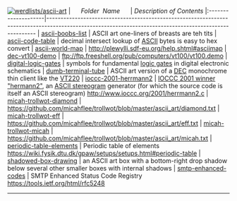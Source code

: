 [![werdlists/ascii-art](https://img.shields.io/badge/werdlists-ascii-art-purple/.svg?logo=github&style=popout&longCache=true)](# "werdlists/ascii-art")
|&nbsp;&nbsp;&nbsp;&nbsp;&nbsp;&nbsp;_Folder&nbsp;&nbsp;Name_&nbsp;&nbsp;&nbsp;&nbsp;&nbsp;&nbsp;| _Description of Contents_
|:--------------------|--------------------------------------------------------------------------------------------------------------------------------------------------------
| [ascii-boobs-list](ascii-boobs-list.asc) |  ASCII art one-liners of breasts are teh tits 
| [ascii-code-table](ascii-code-table.asc) |  decimal intersect lookup of [ASCII](https://wikipedia.org/wiki/ASCII "American Standard Code for Information Interchange") bytes is easy to hex convert 
| [ascii-world-map](ascii-world-map.asc) |  <http://plewylli.sdf-eu.org/help.shtml#asciimap> 
| [dec-vt100-demo](dec-vt100-demo.asc) |  <ftp://ftp.freeshell.org/pub/computers/vt100/vt100.demo> 
| [digital-logic-gates](digital-logic-gates.asc) |  symbols for fundamental [logic gates](https://wikipedia.org/wiki/Logic_gate) in digital electronic schematics 
| [dumb-terminal-tube](dumb-terminal-tube.asc) |  ASCII art version of a [DEC](https://wikipedia.org/wiki/Digital_Equipment_Corporation "Digital Equipment Corporation") monochrome thin client like the [VT220](https://wikipedia.org/wiki/VT220) 
| [ioccc-2001-herrmann2](ioccc-2001-herrmann2.c) |  [IOCCC 2001 winner "hermann2"](http://www.ioccc.org/years.html#2001_herrmann2), an [ASCII stereogram](https://wikipedia.org/wiki/ASCII_stereogram) generator (for which the source code is itself an ASCII stereogram) <http://www.ioccc.org/2001/herrmann2.c> 
| [micah-trollwot-diamond](micah-trollwot-diamond.asc) |  <https://github.com/micahflee/trollwot/blob/master/ascii_art/diamond.txt> 
| [micah-trollwot-eff](micah-trollwot-eff.asc) |  <https://github.com/micahflee/trollwot/blob/master/ascii_art/eff.txt> 
| [micah-trollwot-micah](micah-trollwot-micah.asc) |  <https://github.com/micahflee/trollwot/blob/master/ascii_art/micah.txt> 
| [periodic-table-elements](periodic-table-elements.asc) |  Periodic table of elements <https://wiki.fysik.dtu.dk/gpaw/setups/setups.html#periodic-table> 
| [shadowed-box-drawing](shadowed-box-drawing.asc) |  an ASCII art box with a bottom-right drop shadow below several other smaller boxes with internal shadows 
| [smtp-enhanced-codes](smtp-enhanced-codes.asc) |  SMTP Enhanced Status Code Registry <https://tools.ietf.org/html/rfc5248> 

* * *

